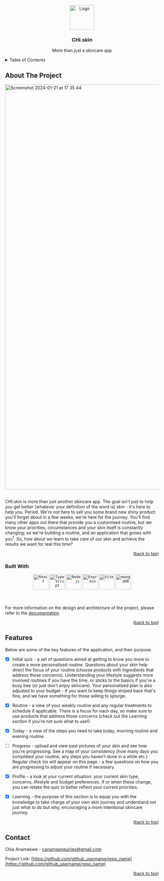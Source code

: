 <!-- Improved compatibility of back to top link: See: https://github.com/othneildrew/Best-README-Template/pull/73 -->
<a name="readme-top"></a>
<!--
*** Thanks for checking out the Best-README-Template. If you have a suggestion
*** that would make this better, please fork the repo and create a pull request
*** or simply open an issue with the tag "enhancement".
*** Don't forget to give the project a star!
*** Thanks again! Now go create something AMAZING! :D
-->

<!-- PROJECT LOGO -->
<br />
<div align="center">
  <a href="https://github.com/cbfacademy/full-stack-javascript-assessment-canams">
    <img src="https://github.com/cbfacademy/full-stack-javascript-assessment-canams/assets/20439255/aea6402c-cf3d-4ac1-9f49-c72847f8a89d" alt="Logo" width="80" height="80">
  </a>
  
<h3 align="center">CHI.skin</h3>

  <p align="center">
    More than just a skincare app
    <br />
  </p>
</div>



<!-- TABLE OF CONTENTS -->
<details>
  <summary>Table of Contents</summary>
  <ol>
    <li>
      <a href="#about-the-project">About The Project</a>
      <ul>
        <li><a href="#built-with">Built With</a></li>
      </ul>
    </li>
    <li><a href="#features">Features</a></li>
    <li><a href="#contact">Contact</a></li>
  </ol>
</details>



<!-- ABOUT THE PROJECT -->
## About The Project

<img width="1323" alt="Screenshot 2024-01-21 at 17 35 44" src="https://github.com/cbfacademy/full-stack-javascript-assessment-canams/assets/20439255/ccf73a26-0e50-464b-a5b8-82bdc864b3f2">

<br />
<br />
<p> CHI.skin is more than just another skincare app. The goal isn't just to help you get better (whatever your definition of the word is) skin - it's here to help you. Period. We're not here to sell you some brand new shiny product you'll forget about in a few weeks, we're here for the journey. You'll find many other apps out there that provide you a customised routine, but we know your priorities, circumstances and your skin itself is constantly changing; so we're building a routine, and an application that grows with you<sup>1</sup>. So, how about we learn to take care of our skin and achieve the results we want for real this time?</p>

<p align="right">(<a href="#readme-top">back to top</a>)</p>


### Built With

<div align="center">
	<code><img width="50" src="https://user-images.githubusercontent.com/25181517/183897015-94a058a6-b86e-4e42-a37f-bf92061753e5.png" alt="React" title="React"/></code>
	<code><img width="50" src="https://user-images.githubusercontent.com/25181517/183890598-19a0ac2d-e88a-4005-a8df-1ee36782fde1.png" alt="TypeScript" title="TypeScript"/></code>
	<code><img width="50" src="https://user-images.githubusercontent.com/25181517/183568594-85e280a7-0d7e-4d1a-9028-c8c2209e073c.png" alt="Node.js" title="Node.js"/></code>
	<code><img width="50" src="https://user-images.githubusercontent.com/25181517/183859966-a3462d8d-1bc7-4880-b353-e2cbed900ed6.png" alt="Express" title="Express"/></code>
	<code><img width="50" src="https://github.com/marwin1991/profile-technology-icons/assets/62091613/b40892ef-efb8-4b0e-a6b5-d1cfc2f3fc35" alt="Vite" title="Vite"/></code>
	<code><img width="50" src="https://user-images.githubusercontent.com/25181517/182884177-d48a8579-2cd0-447a-b9a6-ffc7cb02560e.png" alt="mongoDB" title="mongoDB"/></code>
</div>
<br>
<br>

For more information on the design and architecture of the project, please refer to the [documentation](https://github.com/cbfacademy/full-stack-javascript-assessment-canams/blob/61bcec0bb83be0a90678ff331974ce501e304f1a/documentation/application-design.md).

<p align="right">(<a href="#readme-top">back to top</a>)</p>



<!-- USAGE EXAMPLES -->
## Features

Below are some of the key features of the application, and their purpose.
- [x] Initial quiz - a set of questions aimed at getting to know you more to create a more personalised routine. Questions about your skin help direct the focus of your routine (choose products with ingredients that address those concerns). Understanding your lifestyle suggests more involved routines if you have the time, or sticks to the basics if you're a busy bee (or just don't enjoy skincare). Your personalised plan is also adjusted to your budget - if you want to keep things striped back that's fine, and we have something for those willing to splurge.
- [x] Routine - a view of your weekly routine and any regular treatments to schedule if applicable. There is a focus for each day, so make sure to use products that address those concerns (check out the Learning section if you're not sure what to use!)
- [x] Today - a view of the steps you need to take today, morning routine and evening routine.
- [ ] Progress - upload and view past pictures of your skin and see how you're progressing. See a map of your consistency (how many days you completed your routine, any steps you haven't done in a while etc.) Regular check ins will appear on this page - a few questions on how you are progressing to adjust your routine if necessary.
- [x] Profile - a look at your current situation: your current skin type, concerns, lifestyle and budget preferences. If or when these change, you can retake the quiz to better reflect your current priorities.
- [x] Learning - the purpose of this section is to equip you with the knowledge to take charge of your own skin journey and understand not just what to do but why, encouraging a more intentional skincare journey.


<p align="right">(<a href="#readme-top">back to top</a>)</p>



<!-- CONTACT -->
## Contact

Chia Anamekwe - canamsenquiries@gmail.com

Project Link: [https://github.com/github_username/repo_name](https://github.com/github_username/repo_name)

<p align="right">(<a href="#readme-top">back to top</a>)</p>


